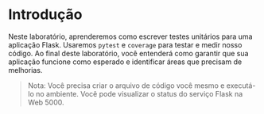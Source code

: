 # Introdução

Neste laboratório, aprenderemos como escrever testes unitários para uma aplicação Flask. Usaremos `pytest` e `coverage` para testar e medir nosso código. Ao final deste laboratório, você entenderá como garantir que sua aplicação funcione como esperado e identificar áreas que precisam de melhorias.

> Nota: Você precisa criar o arquivo de código você mesmo e executá-lo no ambiente. Você pode visualizar o status do serviço Flask na Web 5000.
